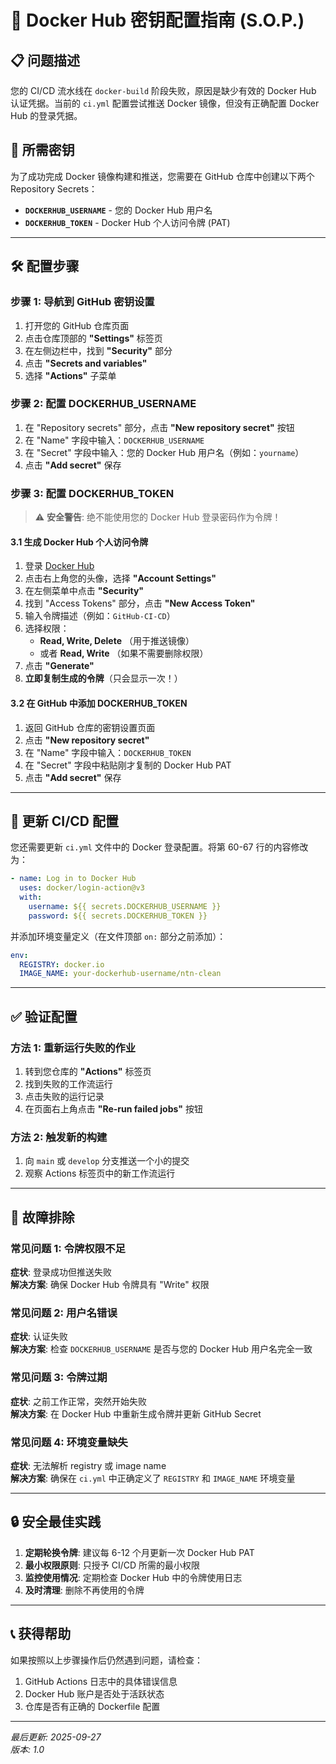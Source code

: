 # 🐳 Docker Hub 密钥配置指南 (S.O.P.)

## 📋 问题描述

您的 CI/CD 流水线在 `docker-build` 阶段失败，原因是缺少有效的 Docker Hub 认证凭据。当前的 `ci.yml` 配置尝试推送 Docker 镜像，但没有正确配置 Docker Hub 的登录凭据。

## 🎯 所需密钥

为了成功完成 Docker 镜像构建和推送，您需要在 GitHub 仓库中创建以下两个 Repository Secrets：

- **`DOCKERHUB_USERNAME`** - 您的 Docker Hub 用户名
- **`DOCKERHUB_TOKEN`** - Docker Hub 个人访问令牌 (PAT)

---

## 🛠️ 配置步骤

### 步骤 1: 导航到 GitHub 密钥设置

1. 打开您的 GitHub 仓库页面
2. 点击仓库顶部的 **"Settings"** 标签页
3. 在左侧边栏中，找到 **"Security"** 部分
4. 点击 **"Secrets and variables"** 
5. 选择 **"Actions"** 子菜单

### 步骤 2: 配置 DOCKERHUB_USERNAME

1. 在 "Repository secrets" 部分，点击 **"New repository secret"** 按钮
2. 在 "Name" 字段中输入：`DOCKERHUB_USERNAME`
3. 在 "Secret" 字段中输入：您的 Docker Hub 用户名（例如：`yourname`）
4. 点击 **"Add secret"** 保存

### 步骤 3: 配置 DOCKERHUB_TOKEN

> ⚠️ **安全警告**: 绝不能使用您的 Docker Hub 登录密码作为令牌！

#### 3.1 生成 Docker Hub 个人访问令牌

1. 登录 [Docker Hub](https://hub.docker.com/)
2. 点击右上角您的头像，选择 **"Account Settings"**
3. 在左侧菜单中点击 **"Security"**
4. 找到 "Access Tokens" 部分，点击 **"New Access Token"**
5. 输入令牌描述（例如：`GitHub-CI-CD`）
6. 选择权限：
   - **Read, Write, Delete** （用于推送镜像）
   - 或者 **Read, Write** （如果不需要删除权限）
7. 点击 **"Generate"**
8. **立即复制生成的令牌**（只会显示一次！）

#### 3.2 在 GitHub 中添加 DOCKERHUB_TOKEN

1. 返回 GitHub 仓库的密钥设置页面
2. 点击 **"New repository secret"**
3. 在 "Name" 字段中输入：`DOCKERHUB_TOKEN`
4. 在 "Secret" 字段中粘贴刚才复制的 Docker Hub PAT
5. 点击 **"Add secret"** 保存

---

## 🔧 更新 CI/CD 配置

您还需要更新 `ci.yml` 文件中的 Docker 登录配置。将第 60-67 行的内容修改为：

```yaml
- name: Log in to Docker Hub
  uses: docker/login-action@v3
  with:
    username: ${{ secrets.DOCKERHUB_USERNAME }}
    password: ${{ secrets.DOCKERHUB_TOKEN }}
```

并添加环境变量定义（在文件顶部 `on:` 部分之前添加）：

```yaml
env:
  REGISTRY: docker.io
  IMAGE_NAME: your-dockerhub-username/ntn-clean
```

---

## ✅ 验证配置

### 方法 1: 重新运行失败的作业

1. 转到您仓库的 **"Actions"** 标签页
2. 找到失败的工作流运行
3. 点击失败的运行记录
4. 在页面右上角点击 **"Re-run failed jobs"** 按钮

### 方法 2: 触发新的构建

1. 向 `main` 或 `develop` 分支推送一个小的提交
2. 观察 Actions 标签页中的新工作流运行

---

## 🚨 故障排除

### 常见问题 1: 令牌权限不足
**症状**: 登录成功但推送失败  
**解决方案**: 确保 Docker Hub 令牌具有 "Write" 权限

### 常见问题 2: 用户名错误
**症状**: 认证失败  
**解决方案**: 检查 `DOCKERHUB_USERNAME` 是否与您的 Docker Hub 用户名完全一致

### 常见问题 3: 令牌过期
**症状**: 之前工作正常，突然开始失败  
**解决方案**: 在 Docker Hub 中重新生成令牌并更新 GitHub Secret

### 常见问题 4: 环境变量缺失
**症状**: 无法解析 registry 或 image name  
**解决方案**: 确保在 `ci.yml` 中正确定义了 `REGISTRY` 和 `IMAGE_NAME` 环境变量

---

## 🔒 安全最佳实践

1. **定期轮换令牌**: 建议每 6-12 个月更新一次 Docker Hub PAT
2. **最小权限原则**: 只授予 CI/CD 所需的最小权限
3. **监控使用情况**: 定期检查 Docker Hub 中的令牌使用日志
4. **及时清理**: 删除不再使用的令牌

---

## 📞 获得帮助

如果按照以上步骤操作后仍然遇到问题，请检查：

1. GitHub Actions 日志中的具体错误信息
2. Docker Hub 账户是否处于活跃状态
3. 仓库是否有正确的 Dockerfile 配置

---

*最后更新: 2025-09-27*  
*版本: 1.0*